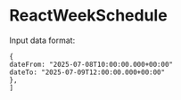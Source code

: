 # ReactWeekSchedule
Input data format:
```data = [
{
dateFrom: "2025-07-08T10:00:00.000+00:00"
dateTo: "2025-07-09T12:00:00.000+00:00"
},
]

